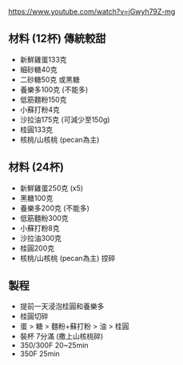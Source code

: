 https://www.youtube.com/watch?v=jGwyh79Z-mg

## 材料 (12杯) 傳統較甜

- 新鮮雞蛋133克
- 細砂糖40克
- 二砂糖50克 或黑糖
- 養樂多100克 (不能多)
- 低筋麵粉150克
- 小蘇打粉4克
- 沙拉油175克 (可減少至150g)
- 桂圓133克
- 核桃/山核桃 (pecan為主)

## 材料 (24杯)

- 新鮮雞蛋250克 (x5)
- 黑糖100克
- 養樂多200克 (不能多)
- 低筋麵粉300克
- 小蘇打粉8克
- 沙拉油300克
- 桂圓200克
- 核桃/山核桃 (pecan為主) 捏碎

## 製程

- 提前一天浸泡桂圓和養樂多
- 桂圓切碎
- 蛋 > 糖 > 麵粉+蘇打粉 > 油 > 桂圓
- 裝杯 7分滿 (撒上山核桃碎)
- 350/300F 20~25min
- 350F 25min
